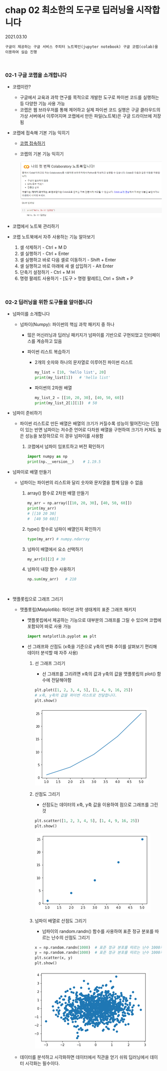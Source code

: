 # chap 02 최소한의 도구로 딥러닝을 시작합니다

2021.03.10

```
구글이 제공하는 구글 서비스 주피터 노트북인(jupyter notebook) 구글 코랩(colab)을 이용하여 실습 진행
```

<br>

### 02-1 구글 코랩을 소개합니다

* 코랩이란?

  * 구글에서 교육과 과학 연구를 목적으로 개발한 도구로 파이썬 코드를 실행하는 등 다양한 기능 사용 가능
  * 코랩은 웹 브라우저를 통해 제어하고 실제 파이썬 코드 실행은 구글 클라우드의 가상 서버에서 이루어지며 코랩에서 만든 파일(노트북)은 구글 드라이브에 저장됨

* 코랩에 접속해 기본 기능 익히기

  * [코랩 접속하기](https://colab.research.google.com/)

  * 코랩의 기본 기능 익히기

    ![image01](https://github.com/hyunmin0317/DeepLearning_Study/blob/master/chap02/github/image01.PNG?raw=true)

* 코랩에서 노트북 관리하기

* 코랩 노트북에서 자주 사용하는 기능 알아보기

  1. 셀 삭제하기 - Ctrl + M D
  2. 셀 실행하기 - Ctrl + Enter
  3. 셀 실행하고 바로 다음 셀로 이동하기 - Shift + Enter
  4. 셀 실행하고 바로 아래에 새 셀 삽입하기 - Alt Enter
  5. 단축기 설정하기 - Ctrl + M H
  6. 명령 팔레트 사용하기 - [도구 > 명령 팔레트], Ctrl + Shift + P

<br>

### 02-2 딥러닝을 위한 도구들을 알아봅니다

* 넘파이를 소개합니다

  * 넘파이(Numpy): 파이썬의 핵심 과학 패키지 중 하나

    * 많은 머신러닝과 딥러닝 패키지가 넘파이를 기반으로 구현되었고 인터페이스를 계승하고 있음

    * 파이썬 리스트 복습하기

      * 2개의 숫자와 하나의 문자열로 이루어진 파이썬 리스트

        ```python
        my_list = [10, 'hello list', 20]
        print(my_list[1])	# 'hello list'
        ```

      * 파이썬의 2차원 배열

        ```python
        my_list_2 = [[10, 20, 30], [40, 50, 60]]
        print(my_list_2[1][1])	# 50
        ```

* 넘파이 준비하기

  * 파이썬 리스트로 만든 배열은 배열의 크기가 커질수록 성능이 떨어진다는 단점이 있는 반면 넘파이는 저수준 언어로 다차원 배열을 구현하여 크기가 커져도 높은 성능을 보장하므로 이 경우 넘파이를 사용함

    1. 코랩에서 넘파이 임포트하고 버전 확인하기

       ```python
       import numpy as np
       print(np.__version__)	# 1.19.5
       ```

* 넘파이로 배열 만들기

  * 넘파이는 파이썬의 리스트와 달리 숫자와 문자열을 함께 담을 수 없음

    1. array() 함수로 2차원 배열 만들기

       ```python
       my_arr = np.array([[10, 20, 30], [40, 50, 60]])
       print(my_arr)
       # [[10 20 30]
       #  [40 50 60]]
       ```

    2. type() 함수로 넘파이 배열인지 확인하기

       ```python
       type(my_arr)	# numpy.ndarray
       ```

    3. 넘파이 배열에서 요소 선택하기

       ```python
       my_arr[0][2]	# 30
       ```

    4. 넘파이 내장 함수 사용하기

       ```python
       np.sum(my_arr)	# 210
       ```


<br>

* 맷플롯립으로 그래프 그리기

  * 맷플롯립(Matplotlib): 파이썬 과학 생태계의 표준 그래프 패키지

    * 맷플롯립에서 제공하는 기능으로 대부분의 그래프를 그릴 수 있으며 코랩에 포함되어 바로 사용 가능

      ```python
      import matplotlib.pyplot as plt
      ```

    * 선 그래프와 산점도 (x축을 기준으로 y축의 변화 추이를 살펴보기 편리해 데이터 분석할 때 자주 사용)

      1. 선 그래프 그리기

         * 선 그래프를 그리려면 x축의 값과 y축의 값을 맷플롯립의 plot() 함수에 전달해야함

         ```python
         plt.plot([1, 2, 3, 4, 5], [1, 4, 9, 16, 25])	
         # x축, y축의 값을 파이썬 리스트로 전달합니다.
         plt.show()
         ```

         ![image02](https://github.com/hyunmin0317/DeepLearning_Study/blob/master/chap02/github/image02.PNG?raw=true)

      2. 산점도 그리기

         * 산점도는 데이터의 x축, y축 값을 이용하여 점으로 그래프를 그린 것

         ```python
         plt.scatter([1, 2, 3, 4, 5], [1, 4, 9, 16, 25])	
         plt.show()
         ```

         ![image03](https://github.com/hyunmin0317/DeepLearning_Study/blob/master/chap02/github/image03.PNG?raw=true)

      3. 넘파이 배열로 산점도 그리기

         * 넘파이의 random.randn() 함수를 사용하여 표준 정규 분포를 따르는 난수의 산점도 그리기

         ```python
         x = np.random.randn(1000)	# 표준 정규 분포를 따르는 난수 1000개를 만듭니다.
         y = np.random.randn(1000)	# 표준 정규 분포를 따르는 난수 1000개를 만듭니다.
         plt.scatter(x, y)	
         plt.show()
         ```

         ![image04](https://github.com/hyunmin0317/DeepLearning_Study/blob/master/chap02/github/image04.PNG?raw=true)

  * 데이터를 분석하고 시각화하면 데이터에서 직관을 얻기 쉬워 딥러닝에서 데이터 시각화는 필수이다.
